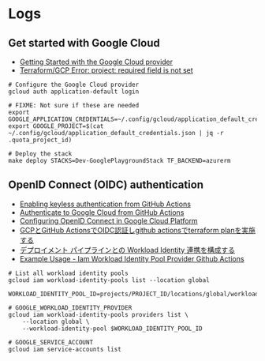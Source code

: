 # Logs

## Get started with Google Cloud

- [Getting Started with the Google Cloud provider](https://registry.terraform.io/providers/hashicorp/google/latest/docs/guides/getting_started#configuring-the-provider)
- [Terraform/GCP Error: project: required field is not set](https://stackoverflow.com/questions/70674928/terraform-gcp-error-project-required-field-is-not-set)

```shell
# Configure the Google Cloud provider
gcloud auth application-default login

# FIXME: Not sure if these are needed
export GOOGLE_APPLICATION_CREDENTIALS=~/.config/gcloud/application_default_credentials.json
export GOOGLE_PROJECT=$(cat ~/.config/gcloud/application_default_credentials.json | jq -r .quota_project_id)

# Deploy the stack
make deploy STACKS=Dev-GooglePlaygroundStack TF_BACKEND=azurerm
```

## OpenID Connect (OIDC) authentication

- [Enabling keyless authentication from GitHub Actions](https://cloud.google.com/blog/products/identity-security/enabling-keyless-authentication-from-github-actions?hl=en)
- [Authenticate to Google Cloud from GitHub Actions](https://github.com/google-github-actions/auth)
- [Configuring OpenID Connect in Google Cloud Platform](https://docs.github.com/en/actions/security-for-github-actions/security-hardening-your-deployments/configuring-openid-connect-in-google-cloud-platform)
- [GCPとGitHub ActionsでOIDC認証しgithub actionsでterraform planを実施する](https://qiita.com/zukizukizukizuki/items/95a89a04cfb5d0f3bfe2)
- [デプロイメント パイプラインとの Workload Identity 連携を構成する](https://cloud.google.com/iam/docs/workload-identity-federation-with-deployment-pipelines?hl=ja#github-actions_1)
- [Example Usage - Iam Workload Identity Pool Provider Github Actions](https://registry.terraform.io/providers/hashicorp/google/6.31.1/docs/resources/iam_workload_identity_pool_provider#example-usage---iam-workload-identity-pool-provider-github-actions)

```shell
# List all workload identity pools
gcloud iam workload-identity-pools list --location global

WORKLOAD_IDENTITY_POOL_ID=projects/PROJECT_ID/locations/global/workloadIdentityPools/WORKLOAD_IDENTITY_POOL_NAME

# GOOGLE_WORKLOAD_IDENTITY_PROVIDER
gcloud iam workload-identity-pools providers list \
    --location global \
    --workload-identity-pool $WORKLOAD_IDENTITY_POOL_ID

# GOOGLE_SERVICE_ACCOUNT
gcloud iam service-accounts list
```
